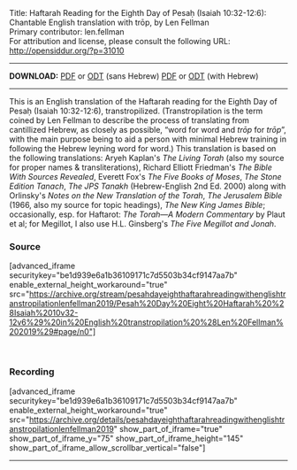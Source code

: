 <html>
<head></head>
<body>
Title: Haftarah Reading for the Eighth Day of Pesaḥ (Isaiah 10:32-12:6): Chantable English translation with trōp, by Len Fellman<br />
Primary contributor: len.fellman<br />
For attribution and license, please consult the following URL: <a href="http://opensiddur.org/?p=31010">http://opensiddur.org/?p=31010</a>
<p />
<hr />

<strong>DOWNLOAD:</strong> 
<a href="https://archive.org/download/pesahdayeighthaftarahreadingwithenglishtranstropilationlenfellman2019/Pesah%20Day%20Eight%20Haftarah%20%28Isaiah%2010v32-12v6%29%20in%20English%20transtropilation%20%28Len%20Fellman%202019%29%20-%20english%20only.pdf">PDF</a> or <a href="https://archive.org/download/pesahdayeighthaftarahreadingwithenglishtranstropilationlenfellman2019/Pesah%20Day%20Eight%20Haftarah%20%28Isaiah%2010v32-12v6%29%20in%20English%20transtropilation%20%28Len%20Fellman%202019%29%20-%20english%20only.odt">ODT</a> (sans Hebrew)
<a href="https://archive.org/download/pesahdayeighthaftarahreadingwithenglishtranstropilationlenfellman2019/Pesah%20Day%20Eight%20Haftarah%20%28Isaiah%2010v32-12v6%29%20in%20English%20transtropilation%20%28Len%20Fellman%202019%29.pdf">PDF</a> or <a href="https://archive.org/download/pesahdayeighthaftarahreadingwithenglishtranstropilationlenfellman2019/Pesah%20Day%20Eight%20Haftarah%20%28Isaiah%2010v32-12v6%29%20in%20English%20transtropilation%20%28Len%20Fellman%202019%29.odt">ODT</a> (with Hebrew)

<hr />

This is an English translation of the Haftarah reading for the Eighth Day of Pesaḥ (Isaiah 10:32-12:6), transtropilized. (Transtropilation is the term coined by Len Fellman to describe the process of translating from cantillized Hebrew, as closely as possible, “word for word and <em>trōp</em> for <em>trōp</em>”, with the main purpose being to aid a person with minimal Hebrew training in following the Hebrew leyning word for word.) This translation is based on the following translations: Aryeh Kaplan's <em>The Living Torah</em> (also my source for proper names &amp; transliterations), Richard Elliott Friedman's <em>The Bible With Sources Revealed</em>, Everett Fox's <em>The Five Books of Moses</em>, <em>The Stone Edition Tanach</em>, <em>The JPS Tanakh</em> (Hebrew-English 2nd Ed. 2000) along with Orlinsky's <em>Notes on the New Translation of the Torah</em>, <em>The Jerusalem Bible</em> (1966, also my source for topic headings), <em>The New King James Bible</em>; occasionally, esp. for Haftarot: <em>The Torah—A Modern Commentary</em> by Plaut et al; for Megillot, I also use H.L. Ginsberg's <em>The Five Megillot and Jonah</em>.

<h3>Source</h3>

[advanced_iframe securitykey="be1d939e6a1b36109171c7d5503b34cf9147aa7b" enable_external_height_workaround="true" src="https://archive.org/stream/pesahdayeighthaftarahreadingwithenglishtranstropilationlenfellman2019/Pesah%20Day%20Eight%20Haftarah%20%28Isaiah%2010v32-12v6%29%20in%20English%20transtropilation%20%28Len%20Fellman%202019%29#page/n0"]

&nbsp;

<h3>Recording</h3>

[advanced_iframe securitykey="be1d939e6a1b36109171c7d5503b34cf9147aa7b" enable_external_height_workaround="true" src="https://archive.org/details/pesahdayeighthaftarahreadingwithenglishtranstropilationlenfellman2019" show_part_of_iframe="true" show_part_of_iframe_y="75" show_part_of_iframe_height="145" show_part_of_iframe_allow_scrollbar_vertical="false"]

<hr />

&nbsp;
</body>
</html>